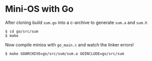 Mini-OS with Go
===============

After cloning build `sum.go` into a c-archive to generate `sum.a` and `sum.h`

```
$ cd go/src/sum
$ make
```

Now compile minios with `go_main.c` and watch the linker errors!

```
$ make GOARCHIVE=go/src/sum/sum.a GOINCLUDE=go/src/sum
```
